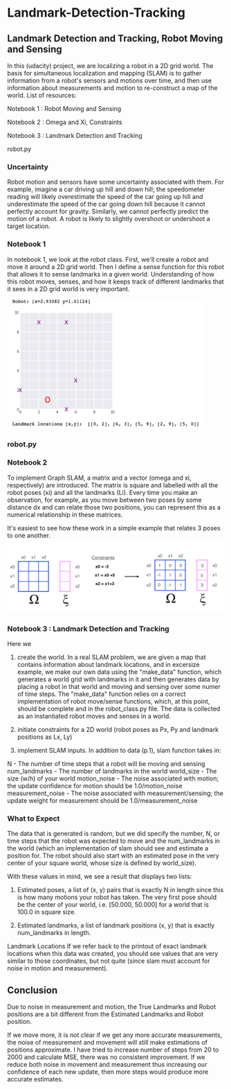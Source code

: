 # Landmark-Detection-Tracking

## Landmark Detection and Tracking, Robot Moving and Sensing

In this (udacity) project, we are localizing a robot in a 2D grid world. The basis for simultaneous localization and mapping (SLAM) is to gather information from a robot's sensors and motions over time, and then use information about measurements and motion to re-construct a map of the world. List of resources:

Notebook 1 : Robot Moving and Sensing

Notebook 2 : Omega and Xi, Constraints

Notebook 3 : Landmark Detection and Tracking

robot.py


### Uncertainty
Robot motion and sensors have some uncertainty associated with them. For example, imagine a car driving up hill and down hill; the speedometer reading will likely overestimate the speed of the car going up hill and underestimate the speed of the car going down hill because it cannot perfectly account for gravity. Similarly, we cannot perfectly predict the motion of a robot. A robot is likely to slightly overshoot or undershoot a target location.

### Notebook 1
In notebook 1, we look at the robot class. First, we'll create a robot and move it around a 2D grid world. Then I define a sense function for this robot that allows it to sense landmarks in a given world. Understanding of how this robot moves, senses, and how it keeps track of different landmarks that it sees in a 2D grid world is very important.

<img src="https://github.com/Lumia720/Landmark-Detection-Tracking/blob/main/images/robot_location.png" width="450" height = "300">


### robot.py

### Notebook 2
To implement Graph SLAM, a matrix and a vector (omega and xi, respectively) are introduced. The matrix is square and labelled with all the robot poses (xi) and all the landmarks (Li). Every time you make an observation, for example, as you move between two poses by some distance dx and can relate those two positions, you can represent this as a numerical relationship in these matrices.

It's easiest to see how these work in a simple example that relates 3 poses to one another.
<img src="https://github.com/Lumia720/Landmark-Detection-Tracking/blob/main/images/omega_xi_constraints.png">


### Notebook 3 : Landmark Detection and Tracking

Here we 
1) create the world.
In a real SLAM problem, we are given a map that contains information about landmark locations, and in excersize example, we make our own data using the "make_data" function, which generates a world grid with landmarks in it and then generates data by placing a robot in that world and moving and sensing over some numer of time steps. The "make_data" function relies on a correct implementation of robot move/sense functions, which, at this point, should be complete and in the robot_class.py file. The data is collected as an instantiated robot moves and senses in a world.

2) initiate constraints for a 2D world (robot poses as Px, Py and landmark positions as Lx, Ly) 

3) implement SLAM inputs. In addition to data (p.1), slam function takes in:

  N - The number of time steps that a robot will be moving and sensing
  num_landmarks - The number of landmarks in the world
  world_size - The size (w/h) of your world
  motion_noise - The noise associated with motion; the update confidence for motion should be 1.0/motion_noise
  measurement_noise - The noise associated with measurement/sensing; the update weight for measurement should be 1.0/measurement_noise
  
  

### What to Expect
The data that is generated is random, but we did specify the number, N, or time steps that the robot was expected to move and the num_landmarks in the world (which an implementation of slam should see and estimate a position for. The robot should also start with an estimated pose in the very center of your square world, whose size is defined by world_size).

With these values in mind, we see a result that displays two lists:

1) Estimated poses, a list of (x, y) pairs that is exactly N in length since this is how many motions your robot has taken. The very first pose should be the center of your world, i.e. [50.000, 50.000] for a world that is 100.0 in square size.

2) Estimated landmarks, a list of landmark positions (x, y) that is exactly num_landmarks in length.


Landmark Locations
If we refer back to the printout of exact landmark locations when this data was created, you should see values that are very similar to those coordinates, but not quite (since slam must account for noise in motion and measurement).

## Conclusion
Due to noise in measurement and motion, the True Landmarks and Robot positions are a bit different from the Estimated Landmarks and Robot position.

If we move more, it is not clear if we get any more accurate measurements, the noise of measurement and movement will still make estimations of positions approximate. I have tried to increase number of steps from 20 to 2000 and calculate MSE, there was no consistent improvement. If we reduce both noise in movement and measurement thus increasing our confidence of each new update, then more steps would produce more accurate estimates.
